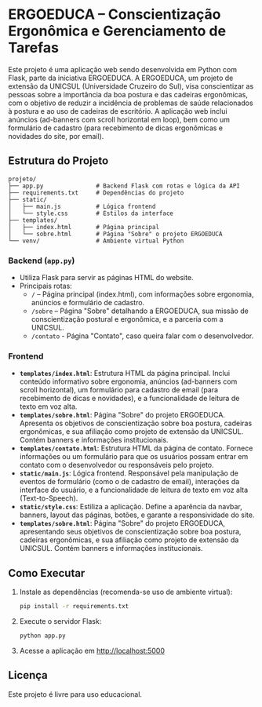 # ERGOEDUCA – Conscientização Ergonômica e Gerenciamento de Tarefas

Este projeto é uma aplicação web sendo desenvolvida em Python com Flask, parte da iniciativa ERGOEDUCA. A ERGOEDUCA, um projeto de extensão da UNICSUL (Universidade Cruzeiro do Sul), visa conscientizar as pessoas sobre a importância da boa postura e das cadeiras ergonômicas, com o objetivo de reduzir a incidência de problemas de saúde relacionados à postura e ao uso de cadeiras de escritório. A aplicação web inclui anúncios (ad-banners com scroll horizontal em loop), bem como um formulário de cadastro (para recebimento de dicas ergonômicas e novidades do site, por email).


## Estrutura do Projeto

```
projeto/
├── app.py               # Backend Flask com rotas e lógica da API
├── requirements.txt     # Dependências do projeto
├── static/
│   ├── main.js          # Lógica frontend
│   └── style.css        # Estilos da interface
├── templates/
│   ├── index.html       # Página principal 
│   └── sobre.html       # Página "Sobre" o projeto ERGOEDUCA
└── venv/                # Ambiente virtual Python
```

### Backend (`app.py`)
- Utiliza Flask para servir as páginas HTML do website.
- Principais rotas:
  - `/` – Página principal (index.html), com informações sobre ergonomia, anúncios e formulário de cadastro.
  - `/sobre` – Página "Sobre" detalhando a ERGOEDUCA, sua missão de conscientização postural e ergonômica, e a parceria com a UNICSUL.
  - `/contato` - Página "Contato", caso queira falar com o desenvolvedor. 

### Frontend
- **`templates/index.html`**: Estrutura HTML da página principal. Inclui conteúdo informativo sobre ergonomia, anúncios (ad-banners com scroll horizontal), um formulário para cadastro de email (para recebimento de dicas e novidades), e a funcionalidade de leitura de texto em voz alta.
- **`templates/sobre.html`**: Página "Sobre" do projeto ERGOEDUCA. Apresenta os objetivos de conscientização sobre boa postura, cadeiras ergonômicas, e sua afiliação como projeto de extensão da UNICSUL. Contém banners e informações institucionais.
- **`templates/contato.html`**: Estrutura HTML da página de contato. Fornece informações ou um formulário para que os usuários possam entrar em contato com o desenvolvedor ou responsáveis pelo projeto.
- **`static/main.js`**: Lógica frontend. Responsável pela manipulação de eventos de formulário (como o de cadastro de email), interações da interface do usuário, e a funcionalidade de leitura de texto em voz alta (Text-to-Speech).
- **`static/style.css`**: Estiliza a aplicação. Define a aparência da navbar, banners, layout das páginas, botões, e garante a responsividade do site.
- **`templates/sobre.html`**: Página "Sobre" do projeto ERGOEDUCA, apresentando seus objetivos de conscientização sobre boa postura, cadeiras ergonômicas, e sua afiliação como projeto de extensão da UNICSUL. Contém banners e informações institucionais.

## Como Executar
1. Instale as dependências (recomenda-se uso de ambiente virtual):
   ```bash
   pip install -r requirements.txt
   ```
2. Execute o servidor Flask:
   ```bash
   python app.py
   ```
3. Acesse a aplicação em [http://localhost:5000](http://localhost:5000)

## Licença
Este projeto é livre para uso educacional.
